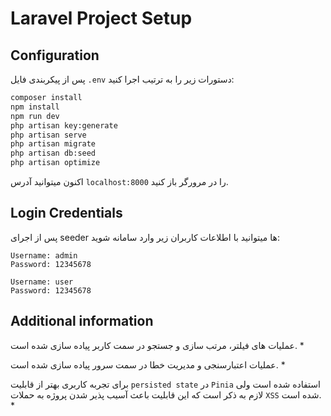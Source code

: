 # Laravel Project Setup

## Configuration

پس از پیکربندی فایل `.env` دستورات زیر را به ترتیب اجرا کنید:
```bash
composer install
npm install
npm run dev
php artisan key:generate
php artisan serve
php artisan migrate
php artisan db:seed
php artisan optimize
```

اکنون میتوانید آدرس `localhost:8000` را در مرورگر باز کنید.

## Login Credentials

پس از اجرای seeder ها میتوانید با اطلاعات کاربران زیر وارد سامانه شوید:

    Username: admin
    Password: 12345678

    Username: user
    Password: 12345678

## Additional information

عملیات های فیلتر، مرتب سازی و جستجو در سمت کاربر پیاده سازی شده است. *

عملیات اعتبارسنجی و مدیریت خطا در سمت سرور پیاده سازی شده است. *

برای تجربه کاربری بهتر از قابلیت `persisted state` در `Pinia` استفاده شده است ولی لازم به ذکر است که این قابلیت باعث آسیب پذیر شدن پروژه به حملات `XSS` شده است. *
